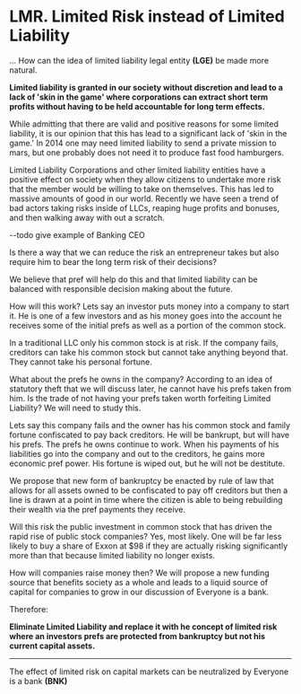 # LMR. Limited Risk instead of Limited Liability

... How can the idea of limited liability legal entity **(LGE)** be made more natural.

**Limited liability is granted in our society without discretion and lead to a lack of 'skin in the game' where corporations can extract short term profits without having to be held accountable for long term effects.**



While admitting that there are valid and positive reasons for some limited liability, it is our opinion that this has lead to a significant lack of 'skin in the game.'  In 2014 one may need limited liability to send a private mission to mars, but one probably does not need it to produce fast food hamburgers.

Limited Liability Corporations and other limited liability entities have a positive effect on society when they allow citizens to undertake more risk that the member would be willing to take on themselves.  This has led to massive amounts of good in our world.  Recently we have seen a trend of bad actors taking risks inside of LLCs, reaping huge profits and bonuses, and then walking away with out a scratch.

--todo give example of Banking CEO

Is there a way that we can reduce the risk an entrepreneur takes but also require him to bear the long term risk of their decisions?

We believe that pref will help do this and that limited liability can be balanced with responsible decision making about the future.

How will this work?  Lets say an investor puts money into a company to start it.  He is one of a few investors and as his money goes into the account he receives some of the initial prefs as well as a portion of the common stock.

In a traditional LLC only his common stock is at risk.  If the company fails, creditors can take his common stock but cannot take anything beyond that.  They cannot take his personal fortune.

What about the prefs he owns in the company?  According to an idea of statutory theft that we will discuss later, he cannot have his prefs taken from him.  Is the trade of not having your prefs taken worth forfeiting Limited Liability?  We will need to study this.

Lets say this company fails and the owner has his common stock and family fortune confiscated to pay back creditors.  He will be bankrupt, but will have his prefs.  The prefs he owns continue to work. When his payments of his liabilities go into the company and out to the creditors, he gains more economic pref power.  His fortune is wiped out, but he will not be destitute.

We propose that new form of bankruptcy be enacted by rule of law that allows for all assets owned to be confiscated to pay off creditors but then a line is drawn at a point in time where the citizen is able to being rebuilding their wealth via the pref payments they receive.

Will this risk the public investment in common stock that has driven the rapid rise of public stock companies?  Yes, most likely.  One will be far less likely to buy a share of Exxon at $98 if they are actually risking significantly more than that because limited liability no longer exists.

How will companies raise money then?  We will propose a new funding source that benefits society as a whole and leads to a liquid source of capital for companies to grow in our discussion of Everyone is a bank.

Therefore:

**Eliminate Limited Liability and replace it with he concept of limited risk where an investors prefs are protected from bankruptcy but not his current capital assets.**

----------

The effect of limited risk on capital markets can be neutralized by Everyone is a bank **(BNK)**




